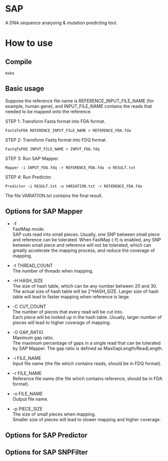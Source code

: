 SAP 
=====

A DNA sequence analysing & mutation predicting tool.


How to use
=====

Compile
-----

    make

Basic usage
-----

Suppose the reference file name is REFERENCE_INPUT_FILE_NAME (for example, human gene), 
and INPUT_FILE_NAME contains the reads that needed to be mapped onto the reference.

STEP 1: Transform Fasta format into FDA format.

    FastaToFDA REFERENCE_INPUT_FILE_NAME > REFERENCE_FDA.fda

STEP 2: Transform Fastq format into FDQ format.

    FastqToFDQ INPUT_FILE_NAME > INPUT_FDQ.fdq

STEP 3: Run SAP Mapper.

    Mapper -i INPUT_FDQ.fdq -r REFERENCE_FDA.fda -o RESULT.txt

STEP 4: Run Predictor.
    
    Predictor -i RESULT.txt -o VARIATION.txt -r REFERENCE_FDA.fda
    
The file VARIATION.txt contains the final result.

Options for SAP Mapper
-----

*   -f  
    FastMap mode.  
    SAP cuts read into small pieces.
    Usually, one SNP between small piece and reference can be tolerated.
    When FastMap (-f) is enabled, any SNP between small piece and reference will not be tolerated,
    which can greatly accelerate the mapping process, and reduce the coverage of mapping.

*   -t THREAD_COUNT  
    The number of threads when mapping.
   
*   -H HASH_SIZE  
    The size of hash table, which can be any number between 20 and 30.  
    The actual size of hash table will be 2^HASH_SIZE.
    Larger size of hash table will lead to faster mapping when reference is large.

*   -C CUT_COUNT  
    The number of pieces that every read will be cut into.  
    Each piece will be looked up in the hash table.
    Usually, larger number of pieces will lead to higher coverage of mapping.

*   -G GAP_RATIO  
    Maximum gap ratio.  
    The maximum percentage of gaps in a single read that can be tolerated by SAP Mapper.
    The gap ratio is defined as MaxGapLength/ReadLength.

*   -i FILE_NAME  
    Input file name (the file which contains reads, should be in FDQ format).

*   -r FILE_NAME  
    Reference file name (the file which contains reference, should be in FDA format).

*   -o FILE_NAME  
    Output file name.

*   -p PIECE_SIZE  
    The size of small pieces when mapping.  
    Smaller size of pieces will lead to slower mapping and higher coverage.

Options for SAP Predictor
-----

Options for SAP SNPFilter
-----
